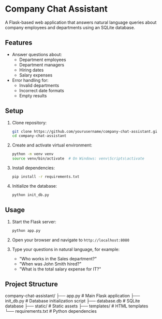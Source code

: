 # Company Chat Assistant

A Flask-based web application that answers natural language queries about company employees and departments using an SQLite database.

## Features

- Answer questions about:
  - Department employees
  - Department managers
  - Hiring dates
  - Salary expenses
- Error handling for:
  - Invalid departments
  - Incorrect date formats
  - Empty results

## Setup

1. Clone repository:

   ```bash
   git clone https://github.com/yourusername/company-chat-assistant.git
   cd company-chat-assistant
   ```

2. Create and activate virtual environment:

   ```bash
   python -m venv venv
   source venv/bin/activate  # On Windows: venv\Scripts\activate
   ```

3. Install dependencies:

   ```bash
   pip install -r requirements.txt
   ```

4. Initialize the database:

   ```bash
   python init_db.py
   ```

## Usage

1. Start the Flask server:

   ```bash
   python app.py
   ```

2. Open your browser and navigate to `http://localhost:8080`

3. Type your questions in natural language, for example:
   - "Who works in the Sales department?"
   - "When was John Smith hired?"
   - "What is the total salary expense for IT?"

## Project Structure

company-chat-assistant/
├── app.py              # Main Flask application
├── init_db.py         # Database initialization script
├── database.db        # SQLite database
├── static/           # Static assets
├── templates/        # HTML templates
└── requirements.txt  # Python dependencies